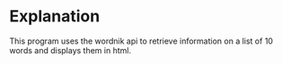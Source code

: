 # Explanation
This program uses the wordnik api to retrieve information on a list of 10 words and displays them in html.
